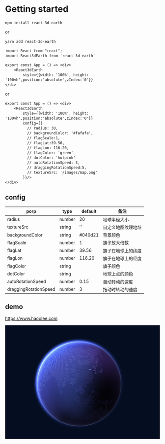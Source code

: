      
  # Getting started
  
```$xslt
npm install react-3d-earth
```
or 
```$xslt
yarn add react-3d-earth
```
  
```$xslt
import React from "react";
import React3dEarth from 'react-3d-earth'
```


```$xslt
export const App = () => <div>
    <React3dEarth
        style={{width: '100%', height: '100vh',position:'absolute',zIndex:'0'}}
</di>
```
or 
```$xslt
export const App = () => <div>
    <React3dEarth
        style={{width: '100%', height: '100vh',position:'absolute',zIndex:'0'}}
        config={{
          // radius: 30,
          // backgroundColor: '#fafafa',
          // flagScale:1,
          // flagLat:39.56,
          // flagLon: 116.20,
          // flagColor: 'green'
          // dotColor: 'hotpink'
          // autoRotationSpeed: 3,
          // draggingRotationSpeed:5,
          // textureSrc: '/images/map.png'
        }}/>
</div>
```
## config
| porp | type | default | 备注 |
| --- | --- | --- | --- |
| radius | number | 20 | 地球半径大小 |
| textureSrc | string | '' | 自定义地图纹理地址  |
| backgroundColor | string | #040d21 | 背景颜色 |
| flagScale | number | 1 | 旗子放大倍数 |
| flagLat | number | 39.56 | 旗子在地球上的纬度 |
| flagLon | number | 116.20 | 旗子在地球上的经度 |
| flagColor | string |  | 旗子颜色 |
| dotColor | string |  | 地球上点的颜色 |
| autoRotationSpeed | number | 0.15 | 自动转动的速度 |
| draggingRotationSpeed | number | 3 | 拖动时转动的速度 |


## demo

<https://www.haoolee.com>

![earth](earth.jpg)
 
